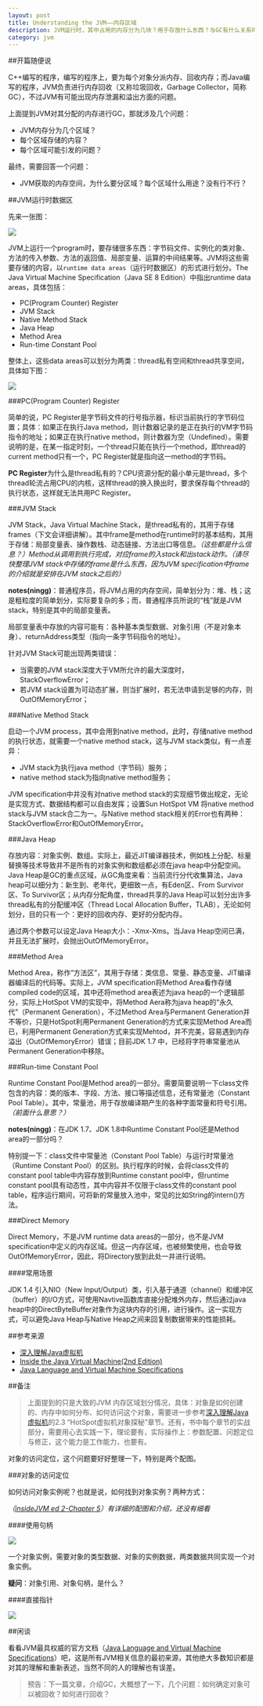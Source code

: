 ```yaml
---
layout: post
title: Understanding the JVM——内存区域
description: JVM运行时，其中占用的内存分为几块？用于存放什么东西？与GC有什么关系吗？
category: jvm
---
```



##开篇随便说

C++编写的程序，编写的程序上，要为每个对象分派内存、回收内存；而Java编写的程序，JVM负责进行内存回收（又称垃圾回收，Garbage Collector，简称GC），不过JVM有可能出现内存泄漏和溢出方面的问题。

上面提到JVM对其分配的内存进行GC，那就涉及几个问题：

* JVM内存分为几个区域？
* 每个区域存储的内容？
* 每个区域可能引发的问题？

最终，需要回答一个问题：

* JVM获取的内存空间，为什么要分区域？每个区域什么用途？没有行不行？

##JVM运行时数据区

先来一张图：

![](/images/understanding-jvm/internal-arch-of-jvm.gif)

JVM上运行一个program时，要存储很多东西：字节码文件、实例化的类对象、方法的传入参数、方法的返回值、局部变量、运算的中间结果等。JVM将这些需要存储的内容，以`runtime data areas`（运行时数据区）的形式进行划分。The Java Virtual Machine Specification（Java SE 8 Edition）中指出runtime data areas，具体包括：

* PC(Program Counter) Register
* JVM Stack
* Native Method Stack
* Java Heap
* Method Area
* Run-time Constant Pool

整体上，这些data areas可以划分为两类：thread私有空间和thread共享空间，具体如下图：

![](/images/understanding-jvm/runtime-data-areas.png)


###PC(Program Counter) Register

简单的说，PC Register是字节码文件的行号指示器，标识当前执行的字节码位置；具体：如果正在执行Java method，则计数器记录的是正在执行的VM字节码指令的地址；如果正在执行native method，则计数器为空（Undefined）。需要说明的是，在某一指定时刻，一个thread只能在执行一个method，即thread的current method只有一个，PC Register就是指向这一method的字节码。

**PC Register**为什么是thread私有的？CPU资源分配的最小单元是thread，多个thread轮流占用CPU的内核，这样thread的换入换出时，要求保存每个thread的执行状态，这样就无法共用PC Register。




###JVM Stack

JVM Stack，Java Virtual Machine Stack，是thread私有的，其用于存储frames（下文会详细讲解）。其中frame是method在runtime时的基本结构，其用于存储：局部变量表、操作数栈、动态链接、方法出口等信息。*（这些都是什么信息？）*Method从调用到执行完成，对应frame的入stack和出stack动作。*（请尽快整理JVM stack中存储的frame是什么东西，因为JVM specification中frame的介绍就是安排在JVM stack之后的）*

**notes(ningg)**：普通程序员，将JVM占用的内存空间，简单划分为：堆、栈；这是粗粒度的简单划分，实际要复杂的多；而，普通程序员所说的“栈”就是JVM stack，特别是其中的局部变量表。

局部变量表中存放的内容可能有：各种基本类型数据、对象引用（不是对象本身）、returnAddress类型（指向一条字节码指令的地址）。

针对JVM Stack可能出现两类错误：

* 当需要的JVM stack深度大于VM所允许的最大深度时，StackOverflowError；
* 若JVM stack设置为可动态扩展，则当扩展时，若无法申请到足够的内存，则OutOfMemoryError；




###Native Method Stack


启动一个JVM process，其中会用到native method，此时，存储native method的执行状态，就需要一个native method stack，这与JVM stack类似，有一点差异：

* JVM stack为执行java method（字节码）服务；
* native method stack为指向native method服务；

JVM specification中并没有对native method stack的实现细节做出规定，无论是实现方式、数据结构都可以自由发挥；设置Sun HotSpot VM 将native method stack与JVM stack合二为一。与Native method stack相关的Error也有两种：StackOverflowError和OutOfMemoryError。


###Java Heap

存放内容：对象实例、数组。实际上，最近JIT编译器技术，例如栈上分配、标量替换等技术导致并不是所有的对象实例和数组都必须在java heap中分配空间。Java Heap是GC的重点区域，从GC角度来看：当前流行分代收集算法，Java heap可以细分为：新生到、老年代，更细致一点，有Eden区、From Survivor区、To Survivor区；从内存分配角度，thread共享的Java Heap可以划分出许多thread私有的分配缓冲区（Thread Local Allocation Buffer，TLAB），无论如何划分，目的只有一个：更好的回收内存、更好的分配内存。

通过两个参数可以设定Java Heap大小：-Xmx\-Xms。当Java Heap空间已满，并且无法扩展时，会抛出OutOfMemoryError。


###Method Area


Method Area，称作“方法区”，其用于存储：类信息、常量、静态变量、JIT编译器编译后的代码等。实际上，JVM specification将Method Area看作存储compiled code的区域，其中还将method area表述为java heap的一个逻辑部分，实际上HotSpot VM的实现中，将Method Aera称为java heap的“永久代”（Permanent Generation），不过Method Area与Permanent Generation并不等价，只是HotSpot利用Permanent Generation的方式来实现Method Area而已，利用Permanent Generation方式来实现Mehtod，并不完美，容易遇到内存溢出（OutOfMemoryError）错误；目前JDK 1.7 中，已经将字符串常量池从Permanent Generation中移除。



###Run-time Constant Pool



Runtime Constant Pool是Method area的一部分。需要简要说明一下class文件包含的内容：类的版本、字段、方法、接口等描述信息，还有常量池（Constant Pool Table）。其中，常量池，用于存放编译期产生的各种字面常量和符号引用。*（前面什么意思？）*


**notes(ningg)**：在JDK 1.7、JDK 1.8中Runtime Constant Pool还是Method area的一部分吗？

特别提一下：class文件中常量池（Constant Pool Table）与运行时常量池（Runtime Constant Pool）的区别。执行程序的时候，会将class文件的constant pool table中内容存放到Runtime constant pool中，但runtime constant pool具有动态性，其中内容并不仅限于class文件的constant pool table，程序运行期间，可将新的常量放入池中，常见的比如String的intern()方法。


###Direct Memory

Direct Memory，不是JVM runtime data areas的一部分，也不是JVM specification中定义的内存区域。但这一内存区域，也被频繁使用，也会导致OutOfMemoryError，因此，将Directory放到此处一并进行说明。

####常用场景

JDK 1.4 引入NIO（New Input/Output）类，引入基于通道（channel）和缓冲区（buffer）的I/O方式，可使用Navtive函数库直接分配堆外内存，然后通过java heap中的DirectByteBuffer对象作为这块内存的引用，进行操作。这一实现方式，可以避免Java Heap与Native Heap之间来回复制数据带来的性能损耗。




##参考来源

* [深入理解Java虚拟机][深入理解Java虚拟机]
* [Inside the Java Virtual Machine(2nd Edition)][Inside the Java Virtual Machine(2nd Edition)]
* [Java Language and Virtual Machine Specifications][Java Language and Virtual Machine Specifications]


##备注

> 上面提到的只是大致的JVM 内存区域划分情况，具体：对象是如何创建的、内存中如何分布、如何访问这个对象，需要进一步参考[深入理解Java虚拟机][深入理解Java虚拟机]的2.3 “HotSpot虚拟机对象探秘”章节。还有，书中每个章节的实战部分，需要用心去实践一下，理论要有，实际操作上：参数配置、问题定位与修正，这个能力是工作能力，也要有。

对象的访问定位，这个问题要好好整理一下，特别是两个配图。

###对象的访问定位

如何访问对象实例呢？也就是说，如何找到对象实例？两种方式：

*（[insideJVM ed 2-Chapter 5](http://www.artima.com/insidejvm/ed2/jvm6.html)）有详细的配图和介绍，还没有细看*

####使用句柄

![](/images/understanding-jvm/reference-pool.jpg)

一个对象实例，需要对象的类型数据、对象的实例数据，两类数据共同实现一个对象实例。

**疑问**：对象引用、对象句柄，是什么？

####直接指针


![](/images/understanding-jvm/direct-reference.jpg)

##闲谈

看看JVM最具权威的官方文档（[Java Language and Virtual Machine Specifications][Java Language and Virtual Machine Specifications]）吧，这是所有JVM相关信息的最初来源，其他绝大多数知识都是对其的理解和重新表述，当然不同的人的理解也有误差。


> 预告：下一篇文章，介绍GC，大概想了一下，几个问题：如何确定对象可以被回收？如何进行回收？


[Java Language and Virtual Machine Specifications]:			http://docs.oracle.com/javase/specs/
[深入理解Java虚拟机]:										http://book.douban.com/subject/24722612/
[NingG]:    												http://ningg.github.com  "NingG"
[Inside the Java Virtual Machine(2nd Edition)]:							http://www.artima.com/insidejvm/blurb.html